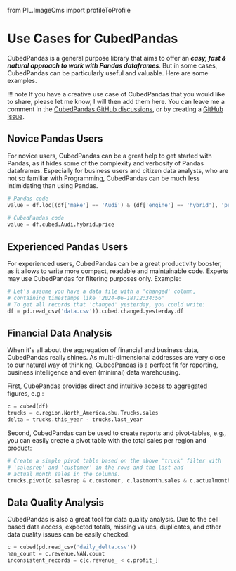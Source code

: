 from PIL.ImageCms import profileToProfile

# Use Cases for CubedPandas

CubedPandas is a general purpose library that aims to offer an ***easy, fast & natural approach 
to work with Pandas dataframes***. But in some cases, CubedPandas can be particularly useful and 
valuable. Here are some examples. 

!!! note
    If you have a creative use case of CubedPandas that you would like to share, 
    please let me know, I will then add them here. You can leave me a comment in the 
    [CubedPandas GitHub discussions](https://github.com/Zeutschler/cubedpandas/discussions),
    or by creating a [GitHub issue](https://github.com/Zeutschler/cubedpandas/issues).

## Novice Pandas Users
For novice users, CubedPandas can be a great help to get started with Pandas, as it hides some
of the complexity and verbosity of Pandas dataframes. Especially for business users and citizen data analysts,
who are not so familiar with Programming, CubedPandas can be much less intimidating than using Pandas.

```python       
# Pandas code
value = df.loc[(df['make'] == 'Audi') & (df['engine'] == 'hybrid'), 'price'].sum()
    
# CubedPandas code
value = df.cubed.Audi.hybrid.price
```

## Experienced Pandas Users
For experienced users, CubedPandas can be a great productivity booster, as it allows to write more compact, 
readable and maintainable code. Experts may use CubedPandas for filtering purposes only. Example:

```python       
# Let's assume you have a data file with a 'changed' column, 
# containing timestamps like '2024-06-18T12:34:56'
# To get all records that 'changed' yesterday, you could write:
df = pd.read_csv('data.csv')).cubed.changed.yesterday.df
```

## Financial Data Analysis
When it's all about the aggregation of financial and business data, CubedPandas really shines. As 
multi-dimensional addresses are very close to our natural way of thinking, CubedPandas is a perfect 
fit for reporting, business intelligence and even (minimal) data warehousing.

First, CubePandas provides direct and intuitive access to aggregated figures, e.g.:

```python
c = cubed(df)
trucks = c.region.North_America.sbu.Trucks.sales
delta = trucks.this_year - trucks.last_year
```

Second, CubedPandas can be used to create reports and pivot-tables, e.g., you can easily
create a pivot table with the total sales per region and product:

```python
# Create a simple pivot table based on the above 'truck' filter with
# 'salesrep' and 'customer' in the rows and the last and 
# actual month sales in the columns.
trucks.pivot(c.salesrep & c.customer, c.lastmonth.sales & c.actualmonth.sales)
```

## Data Quality Analysis
CubedPandas is also a great tool for data quality analysis. Due to the cell based data access, 
expected totals, missing values, duplicates, and other data quality issues can be easily checked.

```python
c = cubed(pd.read_csv('daily_delta.csv'))
nan_count = c.revenue.NAN.count
inconsistent_records = c[c.revenue_ < c.profit_]    
```






